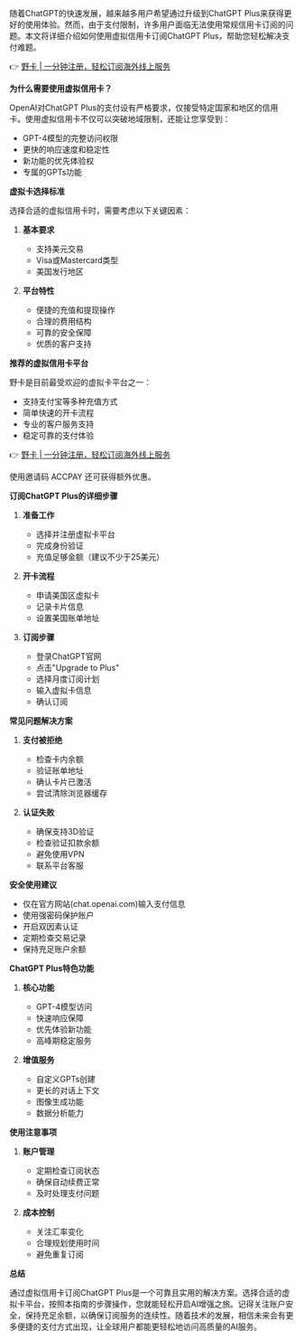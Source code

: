随着ChatGPT的快速发展，越来越多用户希望通过升级到ChatGPT Plus来获得更好的使用体验。然而，由于支付限制，许多用户面临无法使用常规信用卡订阅的问题。本文将详细介绍如何使用虚拟信用卡订阅ChatGPT Plus，帮助您轻松解决支付难题。

👉 [野卡 | 一分钟注册，轻松订阅海外线上服务](https://bit.ly/bewildcard)

**为什么需要使用虚拟信用卡？**

OpenAI对ChatGPT Plus的支付设有严格要求，仅接受特定国家和地区的信用卡。使用虚拟信用卡不仅可以突破地域限制，还能让您享受到：
- GPT-4模型的完整访问权限
- 更快的响应速度和稳定性
- 新功能的优先体验权
- 专属的GPTs功能

**虚拟卡选择标准**

选择合适的虚拟信用卡时，需要考虑以下关键因素：

1. **基本要求**
   - 支持美元交易
   - Visa或Mastercard类型
   - 美国发行地区

2. **平台特性**
   - 便捷的充值和提现操作
   - 合理的费用结构
   - 可靠的安全保障
   - 优质的客户支持

**推荐的虚拟信用卡平台**

野卡是目前最受欢迎的虚拟卡平台之一：
- 支持支付宝等多种充值方式
- 简单快速的开卡流程
- 专业的客户服务支持
- 稳定可靠的支付体验

👉 [野卡 | 一分钟注册，轻松订阅海外线上服务](https://bit.ly/bewildcard)

使用邀请码 ACCPAY 还可获得额外优惠。

**订阅ChatGPT Plus的详细步骤**

1. **准备工作**
   - 选择并注册虚拟卡平台
   - 完成身份验证
   - 充值足够金额（建议不少于25美元）

2. **开卡流程**
   - 申请美国区虚拟卡
   - 记录卡片信息
   - 设置美国账单地址

3. **订阅步骤**
   - 登录ChatGPT官网
   - 点击"Upgrade to Plus"
   - 选择月度订阅计划
   - 输入虚拟卡信息
   - 确认订阅

**常见问题解决方案**

1. **支付被拒绝**
   - 检查卡内余额
   - 验证账单地址
   - 确认卡片已激活
   - 尝试清除浏览器缓存

2. **认证失败**
   - 确保支持3D验证
   - 检查验证扣款余额
   - 避免使用VPN
   - 联系平台客服

**安全使用建议**

- 仅在官方网站(chat.openai.com)输入支付信息
- 使用强密码保护账户
- 开启双因素认证
- 定期检查交易记录
- 保持充足账户余额

**ChatGPT Plus特色功能**

1. **核心功能**
   - GPT-4模型访问
   - 快速响应保障
   - 优先体验新功能
   - 高峰期稳定服务

2. **增值服务**
   - 自定义GPTs创建
   - 更长的对话上下文
   - 图像生成功能
   - 数据分析能力

**使用注意事项**

1. **账户管理**
   - 定期检查订阅状态
   - 确保自动续费正常
   - 及时处理支付问题

2. **成本控制**
   - 关注汇率变化
   - 合理规划使用时间
   - 避免重复订阅

**总结**

通过虚拟信用卡订阅ChatGPT Plus是一个可靠且实用的解决方案。选择合适的虚拟卡平台，按照本指南的步骤操作，您就能轻松开启AI增强之旅。记得关注账户安全，保持充足余额，以确保订阅服务的连续性。随着技术的发展，相信未来会有更多便捷的支付方式出现，让全球用户都能更轻松地访问高质量的AI服务。